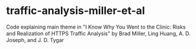 # traffic-analysis-miller-et-al
Code explaining main theme in "I Know Why You Went to the Clinic: Risks and Realization of HTTPS Traﬃc Analysis" by Brad Miller, Ling Huang, A. D. Joseph, and J. D. Tygar
